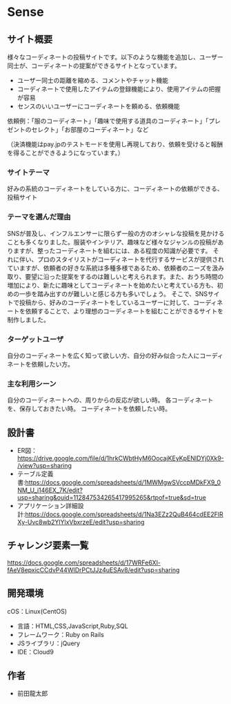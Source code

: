 # Sense

## サイト概要
様々なコーディネートの投稿サイトです。以下のような機能を追加し、ユーザー同士が、コーディネートの提案ができるサイトとなっています。

- ユーザー同士の距離を縮める、コメントやチャット機能
- コーディネートで使用したアイテムの登録機能により、使用アイテムの把握が容易
- センスのいいユーザーにコーディネートを頼める、依頼機能

依頼例：「服のコーディネート」「趣味で使用する道具のコーディネート」「プレゼントのセレクト」「お部屋のコーディネート」など

（決済機能はpay.jpのテストモードを使用し再現しており、依頼を受けると報酬を得ることができるようになっています。）

### サイトテーマ
好みの系統のコーディネートをしている方に、コーディネートの依頼ができる、投稿サイト

### テーマを選んだ理由
SNSが普及し、インフルエンサーに限らず一般の方のオシャレな投稿を見かけることも多くなりました。服装やインテリア、趣味など様々なジャンルの投稿がありますが、整ったコーディネートを組むには、ある程度の知識が必要です。
それに伴い、プロのスタイリストがコーディネートを代行するサービスが提供されていますが、依頼者の好きな系統は多種多様であるため、依頼者のニーズを汲み取り、要望に沿った提案をするのは難しいと考えられます。また、おうち時間の増加により、新たに趣味としてコーディネートを始めたいと考えている方も、初めの一歩を踏み出すのが難しいと感じる方も多いでしょう。
そこで、SNSサイトで投稿から、好みのコーディネートをしているユーザーに対して、コーディネートを依頼することで、より理想のコーディネートを組むことができるサイトを制作しました。


### ターゲットユーザ
自分のコーディネートを広く知って欲しい方、自分の好み似合った人にコーディネートを依頼したい方。

### 主な利用シーン
自分のコーディネートへの、周りからの反応が欲しい時。
各コーディネートを、保存しておきたい時。
コーディネートを依頼したい時。

## 設計書
- ER図：https://drive.google.com/file/d/1hrkCWbtHyM6OocajKEyKpENIDYj0Xk9-/view?usp=sharing
- テーブル定義書:https://docs.google.com/spreadsheets/d/1MWMgwSVccpMDkFX9_0NM_U_i146EX_7K/edit?usp=sharing&ouid=112847534265417995265&rtpof=true&sd=true
- アプリケーション詳細設計:https://docs.google.com/spreadsheets/d/1Na3EZz2QuB464cdEE2FlRXy-Uvc8wb2YlYlxVbxrzeE/edit?usp=sharing

## チャレンジ要素一覧
https://docs.google.com/spreadsheets/d/17WRFe6Xl-fAeV8epxicCCdvP44WIDrPCtJJz4uESAv8/edit?usp=sharing

## 開発環境
cOS：Linux(CentOS)
- 言語：HTML,CSS,JavaScript,Ruby,SQL
- フレームワーク：Ruby on Rails
- JSライブラリ：jQuery
- IDE：Cloud9

## 作者
- 前田龍太郎
